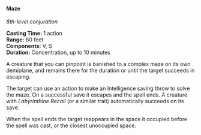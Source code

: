 #### Maze
<!-- markdownlint-disable link-image-reference-definitions -->
[_metadata_:spell_name]:- "Maze"
[_metadata_:spell_level]:- "8"
[_metadata_:spell_school]:- "conjuration"
[_metadata_:ritual]:- "false"
[_metadata_:casting_time_amount]:- "1"
[_metadata_:casting_time_unit]:- "action"
[_metadata_:range]:- "60 feet"
[_metadata_:target]:- "one creature"
[_metadata_:components_verbal]:- "true"
[_metadata_:components_somatic]:- "true"
[_metadata_:components_material]:- "false"
[_metadata_:duration]:- "10 minutes"
[_metadata_:concentration]:- "true"
[_metadata_:compared_to_wotc_srd_5.1]:- "mechanics_different_wording_different"
[_metadata_:compared_to_a5e_srd]:- "mechanics_different_wording_different"
<!-- markdownlint-disable-next-line no-emphasis-as-heading -->
_8th-level conjuration_

**Casting Time:** 1 action \
**Range:** 60 feet \
**Components:** V, S \
**Duration:** Concentration, up to 10 minutes

A creature that you can pinpoint is banished to a complex maze on its own demiplane, and remains there for the duration or until the target succeeds in escaping.

The target can use an action to make an Intelligence saving throw to solve the maze.
On a successful save it escapes and the spell ends.
A creature with _Labyrinthine Recall_ (or a similar trait) automatically succeeds on its save.

When the spell ends the target reappears in the space it occupied before the spell was cast, or the closest unoccupied space.

